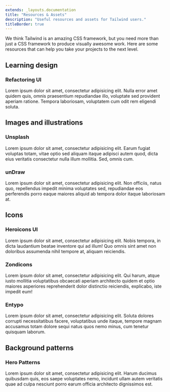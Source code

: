 ```yaml
---
extends: _layouts.documentation
title: "Resources & Assets"
description: "Useful resources and assets for Tailwind users."
titleBorder: true
---
```


We think Tailwind is an amazing CSS framework, but you need more than just a CSS framework to produce visually awesome work. Here are some resources that can help you take your projects to the next level.

## Learning design

### Refactoring UI

Lorem ipsum dolor sit amet, consectetur adipisicing elit. Nulla error amet quidem quis, omnis praesentium repudiandae illo, voluptate sed provident aperiam ratione. Tempora laboriosam, voluptatem cum odit rem eligendi soluta.

## Images and illustrations

### Unsplash

Lorem ipsum dolor sit amet, consectetur adipisicing elit. Earum fugiat voluptas totam, vitae optio sed aliquam itaque adipisci autem quod, dicta eius veritatis consectetur nulla illum mollitia. Sed, omnis cum.

### unDraw

Lorem ipsum dolor sit amet, consectetur adipisicing elit. Non officiis, natus quo, repellendus impedit minima voluptates sed, repudiandae eos perferendis porro eaque maiores aliquid ab tempora dolor itaque laboriosam at.

## Icons

### Heroicons UI

Lorem ipsum dolor sit amet, consectetur adipisicing elit. Nobis tempora, in dicta laudantium beatae inventore qui ad illum! Quo omnis sint amet non doloribus assumenda nihil tempore at, aliquam reiciendis.

### Zondicons

Lorem ipsum dolor sit amet, consectetur adipisicing elit. Qui harum, atque iusto mollitia voluptatibus obcaecati aperiam architecto quidem et optio maiores asperiores reprehenderit dolor distinctio reiciendis, explicabo, iste impedit eum!

### Entypo

Lorem ipsum dolor sit amet, consectetur adipisicing elit. Soluta dolores corrupti necessitatibus facere, voluptatibus unde itaque, tempore magnam accusamus totam dolore sequi natus quos nemo minus, cum tenetur quisquam laborum.

## Background patterns

### Hero Patterns

Lorem ipsum dolor sit amet, consectetur adipisicing elit. Harum ducimus quibusdam quis, eos saepe voluptates nemo, incidunt ullam autem veritatis quae ad culpa nesciunt porro earum officia architecto dignissimos est.

